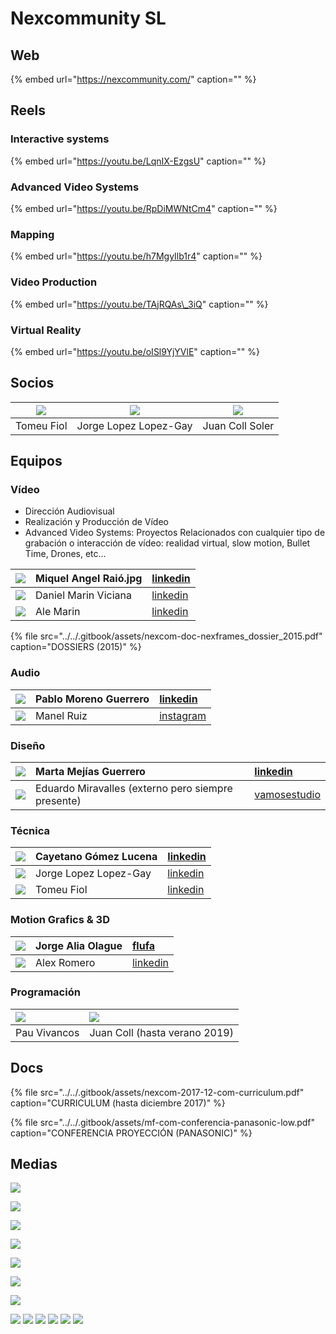 # Nexcommunity SL

## Web

{% embed url="https://nexcommunity.com/" caption="" %}

## Reels

### Interactive systems

{% embed url="https://youtu.be/LqnIX-EzgsU" caption="" %}

### Advanced Video Systems

{% embed url="https://youtu.be/RpDiMWNtCm4" caption="" %}

### Mapping

{% embed url="https://youtu.be/h7MgyIlb1r4" caption="" %}

### Video Production

{% embed url="https://youtu.be/TAjRQAs\_3iQ" caption="" %}

### Virtual Reality

{% embed url="https://youtu.be/oISl9YjYVlE" caption="" %}

## Socios

| ![](../../.gitbook/assets/socios-bartolome-fiol-arguimbau-2-.jpg-100x100.jpg) | ![](../../.gitbook/assets/socios-jorge-lopez-lopez-gay.jpg-100x100.jpg) | ![](../../.gitbook/assets/socios-juan-coll-soler-2-.jpg-100x100.jpg) |
| :---: | :---: | :---: |
| Tomeu Fiol | Jorge Lopez Lopez-Gay | Juan Coll Soler |

## Equipos

### Vídeo

* Dirección Audiovisual
* Realización y Producción de Vídeo 
* Advanced Video Systems: Proyectos Relacionados con cualquier tipo de grabación o interacción de vídeo: realidad virtual, slow motion, Bullet Time, Drones, etc...

| ![](../../.gitbook/assets/team-miquel-angel-raio.jpg-100x100.jpg) | Miquel Angel Raió.jpg | [linkedin](https://www.linkedin.com/in/miquel-%C3%A0ngel-rai%C3%B3-95420961/) |
| :--- | :--- | :--- |
| ![](../../.gitbook/assets/team-daniel-marin-viciana.jpg-100x100.jpg) | Daniel Marin Viciana | [linkedin](https://www.linkedin.com/in/daniel-marin-viciana-81580540/) |
| ![](../../.gitbook/assets/team-ale-martin.jpg-100x100.jpg) | Ale Marin | [linkedin](https://www.linkedin.com/in/alejandro-martin-ruiz-185882150/) |

{% file src="../../.gitbook/assets/nexcom-doc-nexframes\_dossier\_2015.pdf" caption="DOSSIERS \(2015\)" %}

### Audio

| ![](../../.gitbook/assets/team-pablo-moreno-guerrero.jpg-100x100.jpg) | Pablo Moreno Guerrero | [linkedin](https://www.linkedin.com/in/pablo-moreno-guerrero-44a059a8/) |
| :--- | :--- | :--- |
| ![](../../.gitbook/assets/team-manel-ruiz.jpg-100x100.jpg) | Manel Ruiz | [instagram](https://www.instagram.com/6tma/?hl=es) |

### Diseño

| ![](../../.gitbook/assets/team-marta-mejias-guerrero.jpg-100x100.jpg) | Marta Mejías Guerrero | [linkedin](https://www.linkedin.com/in/marta-mejias/) |
| :--- | :--- | :--- |
| ![](../../.gitbook/assets/team-eduardo-miravalles.jpg-100x100.jpg) | Eduardo Miravalles \(externo pero siempre presente\) | [vamosestudio](http://www.vamosestudio.com/) |

### Técnica

| ![](../../.gitbook/assets/team-cayetano-gomez-lucena.jpg-100x100.jpg) | Cayetano Gómez Lucena | [linkedin](https://www.linkedin.com/in/cayetano-g%C3%B3mez-lucena-6745b16a/) |
| :--- | :--- | :--- |
| ![](../../.gitbook/assets/socios-jorge-lopez-lopez-gay.jpg-100x100.jpg) | Jorge Lopez Lopez-Gay | [linkedin](https://www.linkedin.com/in/jorge-l%C3%B3pez-l%C3%B3pez-gay-b977103b/) |
| ![](../../.gitbook/assets/socios-bartolome-fiol-arguimbau-2-.jpg-100x100.jpg) | Tomeu Fiol | [linkedin](https://www.linkedin.com/in/tomeu-fiol-arguimbau-5ab15a49/) |

### Motion Grafics & 3D

| ![](../../.gitbook/assets/team-jorge-alia-olague.jpg-100x100.jpg) | Jorge Alia Olague | [flufa](https://flufa.bandcamp.com/) |
| :--- | :--- | :--- |
| ![](../../.gitbook/assets/team-alex-romero.jpg-100x100.jpg) | Alex Romero | [linkedin](https://www.linkedin.com/in/alex-romero-4149424b/) |

### Programación

| ![](https://github.com/Juancoll/gitbook-public/tree/e0ac285fdb9864b45230b461a70eae1dfd2f5641/timeline/.gitbook/assets/socios-pau-vivancos.jpg-100x100.jpg) | ![](https://github.com/Juancoll/gitbook-public/tree/e0ac285fdb9864b45230b461a70eae1dfd2f5641/timeline/.gitbook/assets/socios-juan-coll-soler-2-.jpg-100x100.jpg) |
| :--- | :--- |
| Pau Vivancos | Juan Coll \(hasta verano 2019\) |

## Docs

{% file src="../../.gitbook/assets/nexcom-2017-12-com-curriculum.pdf" caption="CURRICULUM \(hasta diciembre 2017\)" %}

{% file src="../../.gitbook/assets/mf-com-conferencia-panasonic-low.pdf" caption="CONFERENCIA PROYECCIÓN \(PANASONIC\)" %}

## Medias

![](../../.gitbook/assets/nexcom-header-avs.jpg)

![](../../.gitbook/assets/nexcom-header-coding.jpg)

![](../../.gitbook/assets/nexcom-header-audio.jpg)

![](../../.gitbook/assets/nexcom-header-tecnics.jpg)

![](../../.gitbook/assets/nexcom-com-v2-desktop_wallpaper.jpg)

![](../../.gitbook/assets/nexcom-com-v2-1-.jpg)

![](../../.gitbook/assets/nexcom-com-nex_under.png)

![](../../.gitbook/assets/nexcom-com-nexsetup.jpg) ![](../../.gitbook/assets/nexcom-com-nexshooting_logo.jpg) ![](../../.gitbook/assets/nexcom-com-nexfrequency_logo.jpg) ![](../../.gitbook/assets/nexcom-com-nexcoding_logo.jpg) ![](../../.gitbook/assets/nexcom-com-nexframes_logo.jpg) ![](../../.gitbook/assets/nexcom-com-nexpixel_logo.jpg)

